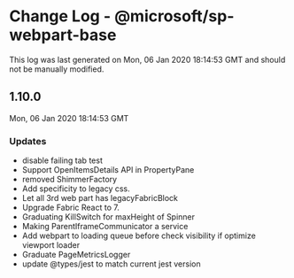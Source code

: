 # Change Log - @microsoft/sp-webpart-base

This log was last generated on Mon, 06 Jan 2020 18:14:53 GMT and should not be manually modified.

## 1.10.0
Mon, 06 Jan 2020 18:14:53 GMT

### Updates

- disable failing tab test
- Support OpenItemsDetails API in PropertyPane
- removed ShimmerFactory
- Add specificity to legacy css.
- Let all 3rd web part has legacyFabricBlock
- Upgrade Fabric React to 7.
- Graduating KillSwitch for maxHeight of Spinner
- Making ParentIframeCommunicator a service
- Add webpart to loading queue before check visibility if optimize viewport loader
- Graduate PageMetricsLogger
- update @types/jest to match current jest version

